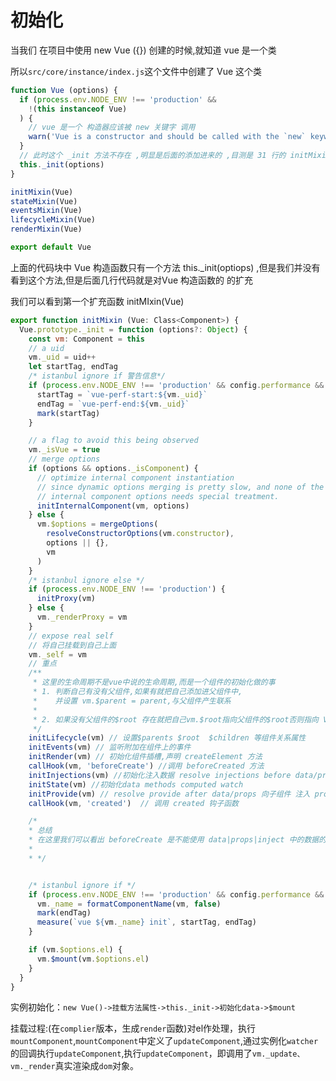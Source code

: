 # 初始化
当我们 在项目中使用 new Vue ({}) 创建的时候,就知道 vue 是一个类

所以`src/core/instance/index.js`这个文件中创建了 Vue 这个类

```js
function Vue (options) {
  if (process.env.NODE_ENV !== 'production' &&
    !(this instanceof Vue)
  ) {
    // vue 是一个 构造器应该被 new 关键字 调用
    warn('Vue is a constructor and should be called with the `new` keyword')
  }
  // 此时这个 _init 方法不存在 ,明显是后面的添加进来的 ,目测是 31 行的 initMixin (Vue)添加的方法
  this._init(options)
}

initMixin(Vue)
stateMixin(Vue)
eventsMixin(Vue)
lifecycleMixin(Vue)
renderMixin(Vue)

export default Vue
```

上面的代码块中 Vue 构造函数只有一个方法 this._init(optiops) ,但是我们并没有看到这个方法,但是后面几行代码就是对Vue 构造函数的 的扩充

我们可以看到第一个扩充函数 initMIxin(Vue)

```js
export function initMixin (Vue: Class<Component>) {
  Vue.prototype._init = function (options?: Object) {
    const vm: Component = this
    // a uid
    vm._uid = uid++
    let startTag, endTag
    /* istanbul ignore if 警告信息*/
    if (process.env.NODE_ENV !== 'production' && config.performance && mark) {
      startTag = `vue-perf-start:${vm._uid}`
      endTag = `vue-perf-end:${vm._uid}`
      mark(startTag)
    }

    // a flag to avoid this being observed
    vm._isVue = true
    // merge options
    if (options && options._isComponent) {
      // optimize internal component instantiation
      // since dynamic options merging is pretty slow, and none of the
      // internal component options needs special treatment.
      initInternalComponent(vm, options)
    } else {
      vm.$options = mergeOptions(
        resolveConstructorOptions(vm.constructor),
        options || {},
        vm
      )
    }
    /* istanbul ignore else */
    if (process.env.NODE_ENV !== 'production') {
      initProxy(vm)
    } else {
      vm._renderProxy = vm
    }
    // expose real self
    // 将自己挂载到自己上面
    vm._self = vm
    // 重点
    /**
     * 这里的生命周期不是vue中说的生命周期,而是一个组件的初始化做的事
     * 1. 判断自己有没有父组件,如果有就把自己添加进父组件中,
     *    并设置 vm.$parent = parent,与父组件产生联系
     *
     * 2. 如果没有父组件的$root 存在就把自己vm.$root指向父组件的$root否则指向 Vm
     */
    initLifecycle(vm) // 设置$parents $root  $children 等组件关系属性
    initEvents(vm) // 监听附加在组件上的事件
    initRender(vm) // 初始化组件插槽,声明 createElement 方法
    callHook(vm, 'beforeCreate') //调用 beforeCreated 方法
    initInjections(vm) //初始化注入数据 resolve injections before data/props 在初始化data和props 前,解决注入的数据
    initState(vm) //初始化data methods computed watch
    initProvide(vm) // resolve provide after data/props 向子组件 注入 provider 数据
    callHook(vm, 'created')  // 调用 created 钩子函数

    /*
    * 总结
    * 在这里我们可以看出 beforeCreate 是不能使用 data|props|inject 中的数据的
    *
    * */


    /* istanbul ignore if */
    if (process.env.NODE_ENV !== 'production' && config.performance && mark) {
      vm._name = formatComponentName(vm, false)
      mark(endTag)
      measure(`vue ${vm._name} init`, startTag, endTag)
    }

    if (vm.$options.el) {
      vm.$mount(vm.$options.el)
    }
  }
}
```

实例初始化：`new Vue()->挂载方法属性->this._init->初始化data->$mount`

挂载过程:(在`complier`版本，生成`render`函数)对el作处理，执行`mountComponent`,`mountComponent`中定义了`updateComponent`,通过实例化`watcher`的回调执行`updateComponent`,执行`updateComponent`，即调用了`vm._update、vm._render`真实渲染成`dom`对象。
